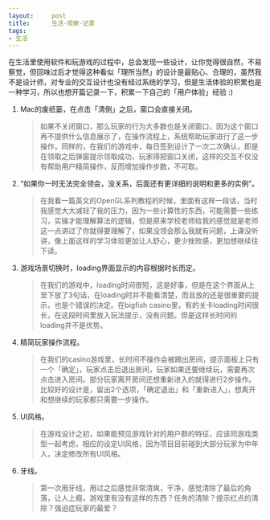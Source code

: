 ```yaml
---
layout:     post
title:      生活-观察-记录
tags:
- 生活
---
```

在生活里使用软件和玩游戏的过程中，总会发现一些设计，让你觉得很自然，不易察觉，但回味过后才觉得这种看似「理所当然」的设计是最贴心、合理的，虽然我不是设计师，对专业的交互设计也没有经过系统的学习，但是生活体验的积累也是一种学习，所以也想开篇记录一下，积累一下自己的「用户体验」经验 :)

1. Mac的废纸篓，在点击「清倒」之后，窗口会直接关闭。

   > 如果不关闭窗口，那么玩家的行为大多数也是关闭窗口，因为这个窗口再不提供什么信息展示了，在操作流程上，系统帮助玩家进行了这一步操作，同样的，在我们的游戏中，每日签到设计了一次二次确认，即是在领取之后弹窗提示领取成功，玩家得把窗口关闭，这样的交互不仅没有帮助用户精简操作，反而增加操作步数，不可取。

2. “如果你一时无法完全领会，没关系，后面还有更详细的说明和更多的实例”。

   > 在我看一篇英文的OpenGL系列教程的时候，里面有这样一段话，当时我感觉大大减轻了我的压力，因为一些计算性的东西，可能需要一些练习，实操才能理解算法的逻辑，但是原来学校老师给我的感觉就是老师这一点讲过了你就得要理解了，如果没领会那么我就有问题，上课没听讲，像上面这样的学习体验更加让人舒心，更少挫败感，更加想继续往下读。

3. 游戏场景切换时，loading界面显示的内容根据时长而定。

   > 在我们的游戏中，loading时间很短，这是好事，但是在这个界面从上至下放了3句话，在loading时并不能看清楚，而且放的还是很重要的提示，也是个错误的决定。在bigfish casino里，有的关卡loading时间很长，在这段时间里放入玩法提示，没有问题。但是这样长时间的loading并不是优势。

4. 精简玩家操作流程。

   > 在我们的casino游戏里，长时间不操作会被踢出房间，提示面板上只有一个「确定」，玩家点击后退出房间，玩家如果还要继续玩，需要再次点击进入房间。部分玩家离开房间还想重新进入的就得进行2步操作。比较好的设计是，留出2个选项，「确定退出」和「重新进入」，想离开和想继续的玩家都只需要一步操作。

5. UI风格。

   > 在游戏设计之初，如果能预见游戏针对的用户群的特征，应该同游戏类型一起考虑，相应的设定UI风格，因为项目目前碰到大部分玩家为中年人，决定修改所有UI风格。

6. 牙线。

   > 第一次用牙线，用过之后感觉非常清爽，干净，感觉清除了最后的角落，让人上瘾，游戏里有没有这样的东西？任务的清除？提示红点的清除？强迫症玩家的最爱？
